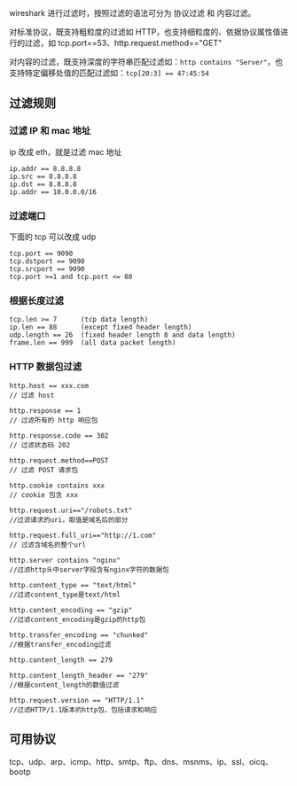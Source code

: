 wireshark 进行过滤时，按照过滤的语法可分为 协议过滤 和 内容过滤。

对标准协议，既支持粗粒度的过滤如 HTTP，也支持细粒度的、依据协议属性值进行的过滤，如 tcp.port==53、http.request.method=="GET"

对内容的过滤，既支持深度的字符串匹配过滤如：`http contains "Server"`，也支持特定偏移处值的匹配过滤如：`tcp[20:3] == 47:45:54`

## 过滤规则

### 过滤 IP 和 mac 地址

ip 改成 eth，就是过滤 mac 地址

```log
ip.addr == 8.8.8.8
ip.src == 8.8.8.8
ip.dst == 8.8.8.8
ip.addr == 10.0.0.0/16
```

### 过滤端口

下面的 tcp 可以改成 udp

```log
tcp.port == 9090
tcp.dstport == 9090
tcp.srcport == 9090
tcp.port >=1 and tcp.port <= 80
```

### 根据长度过滤

```log
tcp.len >= 7      (tcp data length)
ip.len == 88      (except fixed header length)
udp.length == 26  (fixed header length 8 and data length)
frame.len == 999  (all data packet length)
```

### HTTP 数据包过滤

```log
http.host == xxx.com
// 过滤 host

http.response == 1
// 过滤所有的 http 响应包

http.response.code == 302
// 过滤状态码 202

http.request.method==POST
// 过滤 POST 请求包

http.cookie contains xxx
// cookie 包含 xxx

http.request.uri=="/robots.txt"
//过滤请求的uri，取值是域名后的部分

http.request.full_uri=="http://1.com"
// 过滤含域名的整个url

http.server contains "nginx"
//过滤http头中server字段含有nginx字符的数据包

http.content_type == "text/html"
//过滤content_type是text/html

http.content_encoding == "gzip"
//过滤content_encoding是gzip的http包

http.transfer_encoding == "chunked"
//根据transfer_encoding过滤

http.content_length == 279

http.content_length_header == "279"
//根据content_length的数值过滤

http.request.version == "HTTP/1.1"
//过滤HTTP/1.1版本的http包，包括请求和响应
```

## 可用协议

tcp、udp、arp、icmp、http、smtp、ftp、dns、msnms、ip、ssl、oicq、bootp

